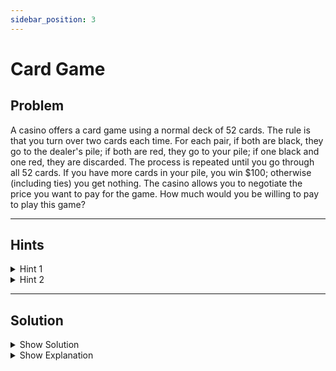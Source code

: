 ```yaml
---
sidebar_position: 3
---
```


# Card Game

## Problem

<p style={{ fontSize: "1.2rem", fontStyle: "italic" }}>

A casino offers a card game using a normal deck of 52 cards. The rule is that you turn over two cards each time. For each pair, if both are black, they go to the dealer's pile; if both are red, they go to your pile; if one black and one red, they are discarded. The process is repeated until you go through all 52 cards. If you have more cards in your pile, you win $100; otherwise (including ties) you get nothing. The casino allows you to negotiate the price you want to pay for the game. How much would you be willing to pay to play this game?

</p>

---

## Hints

<details>
  <summary>Hint 1</summary>

  Think about symmetry — what happens to the total number of red and black cards as you discard pairs?
</details>

<details>
  <summary>Hint 2</summary>

  Each discarded pair has one black and one red card. What does that tell you about the number of leftover cards for you and the dealer?
</details>

---

## Solution

<details>
  <summary className="show-sol">Show Solution</summary>

  $0
</details>

<details>
  <summary className="show-sol">Show Explanation</summary>

  Let’s break this down. The casino lets you place pairs of cards into piles:  
  - two black cards go to the dealer  
  - two red cards go to you  
  - one black and one red card are discarded  

  There are 26 black cards and 26 red cards total in a standard deck. Every discarded pair of one red and one black **removes exactly one red and one black from play**, keeping the counts balanced.  

  That means the only cards left to be scored will be all the leftover red pairs for you and black pairs for the dealer. Since there were the same total number of red and black cards to begin with, and each discarded pair takes away an equal one of each color, the amount of cards left for you (reds) and for the dealer (blacks) will **always** be identical.  

  Because ties go to the casino, you have no chance to win in the long run. You should pay **zero** to play this game.
</details>

